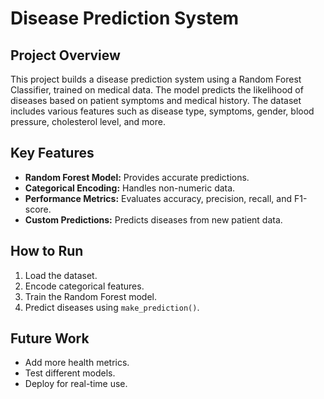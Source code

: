  <h1>Disease Prediction System</h1>

   <h2>Project Overview</h2>
    <p>This project builds a disease prediction system using a Random Forest Classifier, trained on medical data. The model predicts the likelihood of diseases based on patient symptoms and medical history. The dataset includes various features such as disease type, symptoms, gender, blood pressure, cholesterol level, and more.</p>

   <h2>Key Features</h2>
    <ul>
        <li><strong>Random Forest Model:</strong> Provides accurate predictions.</li>
        <li><strong>Categorical Encoding:</strong> Handles non-numeric data.</li>
        <li><strong>Performance Metrics:</strong> Evaluates accuracy, precision, recall, and F1-score.</li>
        <li><strong>Custom Predictions:</strong> Predicts diseases from new patient data.</li>
    </ul>

   <h2>How to Run</h2>
    <ol>
        <li>Load the dataset.</li>
        <li>Encode categorical features.</li>
        <li>Train the Random Forest model.</li>
        <li>Predict diseases using <code>make_prediction()</code>.</li>
    </ol>

  <h2>Future Work</h2>
    <ul>
        <li>Add more health metrics.</li>
        <li>Test different models.</li>
        <li>Deploy for real-time use.</li>
    </ul>
